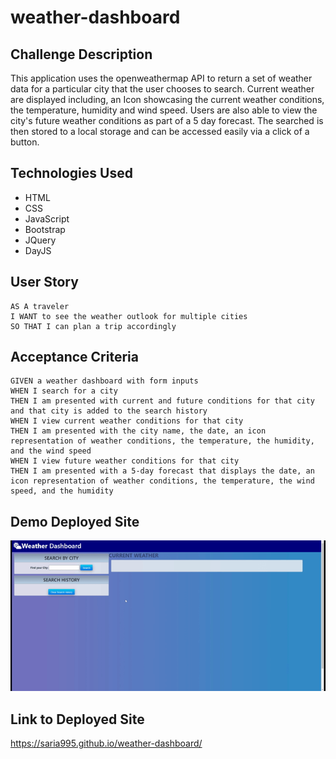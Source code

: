 # weather-dashboard

## Challenge Description
This application uses the openweathermap API to return a set of weather data for a particular city that the user chooses to search. Current weather are displayed including, an Icon showcasing the current weather conditions, the temperature, humidity and wind speed. Users are also able to view the city's future weather conditions as part of a 5 day forecast. The searched is then stored to a local storage and can be accessed easily via a click of a button.

## Technologies Used

* HTML
* CSS
* JavaScript
* Bootstrap
* JQuery
* DayJS

## User Story

```
AS A traveler
I WANT to see the weather outlook for multiple cities
SO THAT I can plan a trip accordingly
```

## Acceptance Criteria

```
GIVEN a weather dashboard with form inputs
WHEN I search for a city
THEN I am presented with current and future conditions for that city and that city is added to the search history
WHEN I view current weather conditions for that city
THEN I am presented with the city name, the date, an icon representation of weather conditions, the temperature, the humidity, and the wind speed
WHEN I view future weather conditions for that city
THEN I am presented with a 5-day forecast that displays the date, an icon representation of weather conditions, the temperature, the wind speed, and the humidity
```


## Demo Deployed Site
![Alt text](Assets/Images/Weather%20Dashboard.gif)


## Link to Deployed Site
https://saria995.github.io/weather-dashboard/